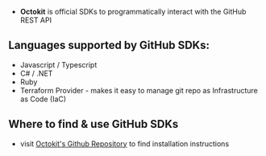 
- **Octokit** is official SDKs to programmatically interact with the GitHub REST API

## Languages supported by GitHub SDKs:
- Javascript / Typescript
- C# / .NET
- Ruby
- Terraform Provider
	  - makes it easy to manage git repo as Infrastructure as Code (IaC)

## Where to find & use GitHub SDKs
- visit [Octokit's Github Repository](https://github.com/octokit) to find installation instructions
